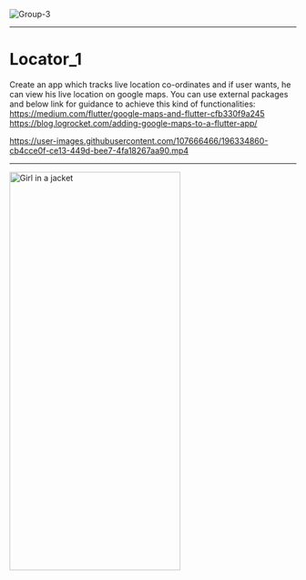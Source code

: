 
![Group-3](https://user-images.githubusercontent.com/107666466/196335022-0904929f-ed17-4ecf-be99-09103490908b.png)

<!-- <img src="https://user-images.githubusercontent.com/107666466/196148682-5233b5f7-ddda-422d-be49-7af1695b37ef.png" width="1200" height="280"> -->

---

# Locator_1
Create an app which tracks live location co-ordinates and if user wants, he can view his live location on google maps.
You can use external packages and below link for guidance to achieve this kind of functionalities:
https://medium.com/flutter/google-maps-and-flutter-cfb330f9a245
https://blog.logrocket.com/adding-google-maps-to-a-flutter-app/


https://user-images.githubusercontent.com/107666466/196334860-cb4cce0f-ce13-449d-bee7-4fa18267aa90.mp4


---


<img src="https://user-images.githubusercontent.com/107666466/196335241-1bc26b1e-b203-4088-af3d-595b2314305c.jpg" alt="Girl in a jacket" width="300" height="700">


